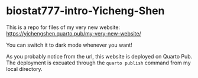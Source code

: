 # biostat777-intro-Yicheng-Shen

This is a repo for files of my very new website: https://yichengshen.quarto.pub/my-very-new-website/

You can switch it to dark mode whenever you want! 

As you probably notice from the url, this website is deployed on Quarto Pub. The deployment is excuated through the `quarto publish` command from my local directory. 
